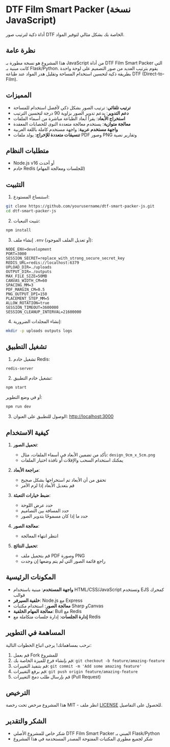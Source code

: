 # DTF Film Smart Packer (نسخة JavaScript)

أداة ذكية لترتيب صور DTF الخاصة بك بشكل مثالي لتوفير المواد.

## نظرة عامة

هذا المشروع هو نسخة مطورة بـ JavaScript من أداة DTF Film Smart Packer التي كانت مبنية بـ Flask/Python. يقوم بترتيب العديد من صور التصميم على لوحة واحدة بطريقة ذكية لتحسين استخدام المساحة وتقليل هدر المواد عند طباعة DTF (Direct-to-Film).

## المميزات

- **ترتيب تلقائي**: ترتيب الصور بشكل ذكي لأفضل استخدام للمساحة
- **دعم التدوير**: يدعم تدوير الصور بزاوية 90 درجة لتحسين الترتيب
- **استخراج الأبعاد**: يقرأ أبعاد الطباعة مباشرة من أسماء الملفات
- **معالجة متوازية**: يستخدم معالجة متعددة النوى للحصابات المعقدة
- **واجهة مستخدم عربية**: واجهة مستخدم كاملة باللغة العربية
- **تنسيقات متعددة للإخراج**: يولد ملفات PDF وصور PNG وتقارير نصية

## متطلبات النظام

- Node.js v16 أو أحدث
- خادم Redis (للجلسات ومعالجة المهام)

## التثبيت

1. استنساخ المستودع:

```bash
git clone https://github.com/yourusername/dtf-smart-packer-js.git
cd dtf-smart-packer-js
```

2. تثبيت التبعيات:

```bash
npm install
```

3. إنشاء ملف `.env` (أو تعديل الملف الموجود):

```
NODE_ENV=development
PORT=3000
SESSION_SECRET=replace_with_strong_secure_secret_key
REDIS_URL=redis://localhost:6379
UPLOAD_DIR=./uploads
OUTPUT_DIR=./outputs
MAX_FILE_SIZE=50MB
CANVAS_WIDTH_CM=60
SPACING_MM=3
PDF_MARGIN_CM=0.5
PNG_OUTPUT_DPI=150
PLACEMENT_STEP_MM=5
ALLOW_ROTATION=true
SESSION_TIMEOUT=3600000
SESSION_CLEANUP_INTERVAL=21600000
```

4. إنشاء المجلدات الضرورية:

```bash
mkdir -p uploads outputs logs
```

## تشغيل التطبيق

1. تشغيل خادم Redis:

```bash
redis-server
```

2. تشغيل خادم التطبيق:

```bash
npm start
```

أو في وضع التطوير:

```bash
npm run dev
```

3. الوصول للتطبيق على العنوان: [http://localhost:3000](http://localhost:3000)

## كيفية الاستخدام

1. **تحميل الصور**:
   - تأكد من تضمين الأبعاد في أسماء الملفات، مثال: `design_9cm_x_5cm.png`
   - يمكنك استخدام السحب والإفلات أو نافذة اختيار الملفات

2. **مراجعة الأبعاد**:
   - تحقق من أن الأبعاد تم استخراجها بشكل صحيح
   - قم بتعديل الأبعاد إذا لزم الأمر

3. **ضبط خيارات التعبئة**:
   - حدد عرض اللوحة
   - حدد المسافة بين التصاميم
   - حدد ما إذا كان مسموحًا بتدوير الصور

4. **معالجة الصور**:
   - انتظر انتهاء المعالجة

5. **تحميل النتائج**:
   - قم بتحميل ملف PDF وصورة PNG
   - راجع قائمة الصور التي لم يتم وضعها إن وجدت

## المكونات الرئيسية

- **واجهة المستخدم**: مبنية باستخدام HTML/CSS/JavaScript وتستخدم EJS كمحرك قوالب
- **خلفية السيرفر**: Node.js مع Express
- **معالجة الصور**: استخدام مكتبات Sharp وCanvas
- **معالجة المهام الخلفية**: Bull مع Redis
- **إدارة الجلسات**: إدارة جلسات متكاملة مع Redis

## المساهمة في التطوير

نرحب بمساهماتك! يرجى اتباع الخطوات التالية:

1. قم بعمل Fork للمشروع
2. قم بإنشاء فرع للميزة الخاصة بك: `git checkout -b feature/amazing-feature`
3. قم بتنفيذ التغييرات: `git commit -m 'Add some amazing feature'`
4. قم برفع التغييرات: `git push origin feature/amazing-feature`
5. قم بإرسال طلب دمج التغييرات (Pull Request)

## الترخيص

هذا المشروع مرخص تحت رخصة MIT - انظر ملف [LICENSE](LICENSE) للحصول على التفاصيل.

## الشكر والتقدير

- شكر خاص للمشروع الأصلي DTF Film Smart Packer المبني بـ Flask/Python
- شكر لجميع مطوري المكتبات المفتوحة المصدر المستخدمة في هذا المشروع 